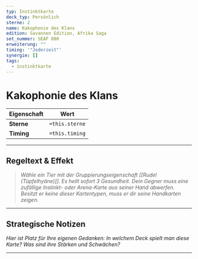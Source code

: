 ```yaml
---
typ: Instinktkarte
deck_typ: Persönlich
sterne: 2
name: Kakophonie des Klans
edition: Savannen Edition, Afrika Saga
set_nummer: SEAF 080
erweiterung: ""
timing: '"Jederzeit"'
synergie: []
tags:
  - instinktkarte
---
```


# Kakophonie des Klans

| Eigenschaft | Wert |
|---|---|
| **Sterne** | `=this.sterne` |
| **Timing** | `=this.timing` |

---
## Regeltext & Effekt

> *Wähle ein Tier mit der Gruppierungseigenschaft [[Rudel (Tüpfelhyäne)]]. Es heilt sofort 3 Gesundheit. Dein Gegner muss eine zufällige Instinkt- oder Arena-Karte aus seiner Hand abwerfen. Besitzt er keine dieser Kartentypen, muss er dir seine Handkarten zeigen.*

---
## Strategische Notizen

*Hier ist Platz für Ihre eigenen Gedanken: In welchem Deck spielt man diese Karte? Was sind ihre Stärken und Schwächen?*

---
